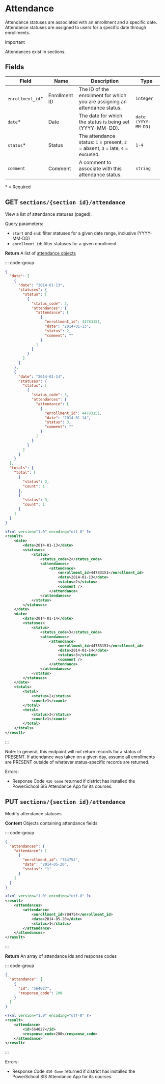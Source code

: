 # Attendance

Attendance statuses are associated with an enrollment and a specific date. Attendance statuses are assigned to users for a specific date through enrollments.

> [!IMPORTANT]
> Attendances exist in sections.

## Fields

| Field             | Name          | Description                                                                    | Type                |
| ----------------- | ------------- | ------------------------------------------------------------------------------ | ------------------- |
| `enrollment_id`\* | Enrollment ID | The ID of the enrollment for which you are assigning an attendance status.     | `integer`           |
| `date`\*          | Date          | The date for which the status is being set (YYYY-MM-DD).                       | `date (YYYY-MM-DD)` |
| `status`\*        | Status        | The attendance status: `1` = present, `2` = absent, `3` = late, `4` = excused. | `1-4`               |
| `comment`         | Comment       | A comment to associate with this attendance status.                            | `string`            |

\* = Required

## GET `sections/{section id}/attendance`

View a list of attendance statuses (paged).

Query parameters:

- `start` and `end`: filter statuses for a given date range, inclusive (YYYY-MM-DD)
- `enrollment_id`: filter statuses for a given enrollment

**Return** A list of [attendance objects](#fields)

::: code-group

```json [JSON]
{
  "date": [
    {
      "date": "2014-01-13",
      "statuses": {
        "status": [
          {
            "status_code": 2,
            "attendances": {
              "attendance": [
                {
                  "enrollment_id": 44783151,
                  "date": "2014-01-13",
                  "status": 2,
                  "comment": ""
                }
              ]
            }
          }
        ]
      }
    },
    {
      "date": "2014-01-14",
      "statuses": {
        "status": [
          {
            "status_code": 3,
            "attendances": {
              "attendance": [
                {
                  "enrollment_id": 44783151,
                  "date": "2014-01-14",
                  "status": 3,
                  "comment": ""
                }
              ]
            }
          }
        ]
      }
    }
  ],
  "totals": {
    "total": [
      {
        "status": 2,
        "count": 1
      },
      {
        "status": 3,
        "count": 1
      }
    ]
  }
}
```

```xml [XML]
<?xml version="1.0" encoding="utf-8" ?>
<result>
    <date>
        <date>2014-01-13</date>
        <statuses>
            <status>
                <status_code>2</status_code>
                <attendances>
                    <attendance>
                        <enrollment_id>44783151</enrollment_id>
                        <date>2014-01-13</date>
                        <status>2</status>
                        <comment />
                    </attendance>
                </attendances>
            </status>
        </statuses>
    </date>
    <date>
        <date>2014-01-14</date>
        <statuses>
            <status>
                <status_code>3</status_code>
                <attendances>
                    <attendance>
                        <enrollment_id>44783151</enrollment_id>
                        <date>2014-01-14</date>
                        <status>3</status>
                        <comment />
                    </attendance>
                </attendances>
            </status>
        </statuses>
    </date>
    <totals>
        <total>
            <status>2</status>
            <count>1</count>
        </total>
        <total>
            <status>3</status>
            <count>1</count>
        </total>
    </totals>
</result>
```

:::

Note: In general, this endpoint will not return records for a status of PRESENT. If attendance was taken on a given day, assume all enrollments are PRESENT outside of whatever status-specific records are returned.

Errors:

- Response Code `410 Gone` returned if district has installed the PowerSchool SIS Attendance App for its courses.

## PUT `sections/{section id}/attendance`

Modify attendance statuses

**Content** Objects containing attendance fields

::: code-group

```json [JSON]
{
  "attendances": {
    "attendance": [
      {
        "enrollment_id": "784754",
        "date": "2014-05-20",
        "status": "1"
      }
    ]
  }
}
```

```xml [XML]
<?xml version="1.0" encoding="utf-8" ?>
<result>
	<attendances>
		<attendance>
			<enrollment_id>784754</enrollment_id>
			<date>2014-05-20</date>
			<status>1</status>
		</attendance>
	</attendances>
</result>
```

:::

**Return** An array of attendance ids and response codes

::: code-group

```json [JSON]
{
  "attendance": [
    {
      "id": "564027",
      "response_code": 200
    }
  ]
}
```

```xml [XML]
<?xml version="1.0" encoding="utf-8" ?>
<result>
	<attendance>
		<id>564027</id>
		<response_code>200</response_code>
	</attendance>
</result>
```

:::

Errors:

- Response Code `410 Gone` returned if district has installed the PowerSchool SIS Attendance App for its courses.
